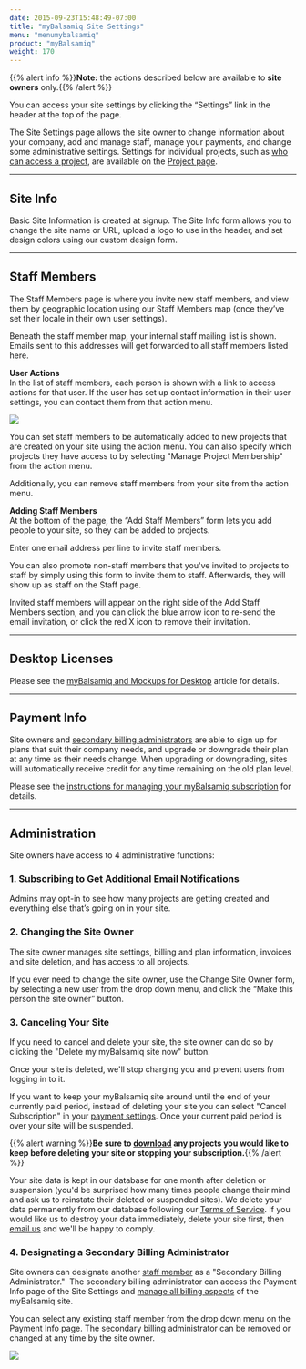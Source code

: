 ```yaml
---
date: 2015-09-23T15:48:49-07:00
title: "myBalsamiq Site Settings"
menu: "menumybalsamiq"
product: "myBalsamiq"
weight: 170
---
```


{{% alert info %}}**Note:** the actions described below are available to **site owners** only.{{% /alert %}}

You can access your site settings by clicking the “Settings” link in the header at the top of the page.

The Site Settings page allows the site owner to change information about your company, add and manage staff, manage your payments, and change some administrative settings. Settings for individual projects, such as [who can access a project](/mybalsamiq/project/#setting-access-control), are available on the [Project page](/mybalsamiq/project/).

* * *

## Site Info

Basic Site Information is created at signup. The Site Info form allows you to change the site name or URL, upload a logo to use in the header, and set design colors using our custom design form.

* * *

## Staff Members

The Staff Members page is where you invite new staff members, and view them by geographic location using our Staff Members map (once they’ve set their locale in their own user settings).

Beneath the staff member map, your internal staff mailing list is shown. Emails sent to this addresses will get forwarded to all staff members listed here.

**User Actions**  
 In the list of staff members, each person is shown with a link to access actions for that user. If the user has set up contact information in their user settings, you can contact them from that action menu.

![](//media.balsamiq.com/img/support/docs/myb/staff-actions.png)

You can set staff members to be automatically added to new projects that are created on your site using the action menu. You can also specify which projects they have access to by selecting "Manage Project Membership" from the action menu.

Additionally, you can remove staff members from your site from the action menu.

**Adding Staff Members**  
At the bottom of the page, the “Add Staff Members” form lets you add people to your site, so they can be added to projects.

Enter one email address per line to invite staff members.

You can also promote non-staff members that you've invited to projects to staff by simply using this form to invite them to staff. Afterwards, they will show up as staff on the Staff page.

Invited staff members will appear on the right side of the Add Staff Members section, and you can click the blue arrow icon to re-send the email invitation, or click the red X icon to remove their invitation.

* * *

## Desktop Licenses

Please see the [myBalsamiq and Mockups for Desktop](https://support.balsamiq.com/mybalsamiq/mybanddesktop/) article for details.

* * *

## Payment Info

Site owners and [secondary billing administrators](#4-designating-a-secondary-billing-administrator) are able to sign up for plans that suit their company needs, and upgrade or downgrade their plan at any time as their needs change. When upgrading or downgrading, sites will automatically receive credit for any time remaining on the old plan level.

Please see the [instructions for managing your myBalsamiq subscription](https://support.balsamiq.com/sales/mybsubscriptions/) for details.

* * *

## Administration

Site owners have access to 4 administrative functions:

### 1\. Subscribing to Get Additional Email Notifications

Admins may opt-in to see how many projects are getting created and everything else that’s going on in your site.

### 2\. Changing the Site Owner

The site owner manages site settings, billing and plan information, invoices and site deletion, and has access to all projects.

If you ever need to change the site owner, use the Change Site Owner form, by selecting a new user from the drop down menu, and click the “Make this person the site owner” button.

### 3\. Canceling Your Site

If you need to cancel and delete your site, the site owner can do so by clicking the "Delete my myBalsamiq site now" button.

Once your site is deleted, we'll stop charging you and prevent users from logging in to it.

If you want to keep your myBalsamiq site around until the end of your currently paid period, instead of deleting your site you can select "Cancel Subscription" in your [payment settings](https://support.balsamiq.com/sales/mybsubscriptions/#stopping-your-subscription). Once your current paid period is over your site will be suspended.

{{% alert warning %}}**Be sure to [download](/mybalsamiq/project/#project-actions) any projects you would like to keep before deleting your site or stopping your subscription.**{{% /alert %}}

Your site data is kept in our database for one month after deletion or suspension (you'd be surprised how many times people change their mind and ask us to reinstate their deleted or suspended sites). We delete your data permanently from our database following our [Terms of Service](https://balsamiq.com/legal/terms/tos/). If you would like us to destroy your data immediately, delete your site first, then [email us](https://balsamiq.com/company/contact/#/s/myb) and we'll be happy to comply.

### 4\. Designating a Secondary Billing Administrator

Site owners can designate another [staff member](/mybalsamiq/sitesettings/#staff-members) as a "Secondary Billing Administrator."  The secondary billing administrator can access the Payment Info page of the Site Settings and [manage all billing aspects](https://support.balsamiq.com/sales/mybsubscriptions/) of the myBalsamiq site.

You can select any existing staff member from the drop down menu on the Payment Info page. The secondary billing administrator can be removed or changed at any time by the site owner.

![](//media.balsamiq.com/img/support/docs/myb/myb_secondary_billing.png)

